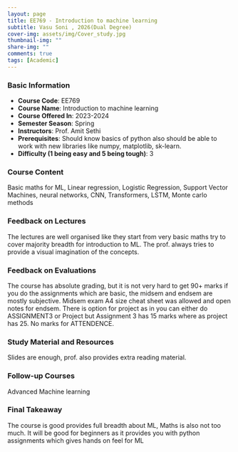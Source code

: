 ```yaml
---
layout: page
title: EE769 - Introduction to machine learning
subtitle: Vasu Soni , 2026(Dual Degree)
cover-img: assets/img/Cover_study.jpg
thumbnail-img: ""
share-img: ""
comments: true
tags: [Academic]
---
```


### Basic Information

- **Course Code**: EE769
- **Course Name**: Introduction to machine learning
- **Course Offered In**: 2023-2024
- **Semester Season**: Spring
- **Instructors**: Prof. Amit Sethi
- **Prerequisites**: Should know basics of python also should be able to work with new libraries like numpy, matplotlib, sk-learn.
- **Difficulty (1 being easy and 5 being tough)**: 3

### Course Content
Basic maths for ML, Linear regression, Logistic Regression, Support Vector Machines, neural networks, CNN, Transformers, LSTM, Monte carlo methods

### Feedback on Lectures
The lectures are well organised like they start from very basic maths try to cover majority breadth for introduction to ML. The prof. always tries to provide a visual imagination of the concepts.

### Feedback on Evaluations
The course has absolute grading, but it is not very hard to get 90+ marks if you do the assignments which are basic, the midsem and endsem are mostly subjective. Midsem exam A4 size cheat sheet was allowed and open notes for endsem. 
There is option for project as in you can either do ASSIGNMENT3 or Project but Assignment 3 has 15 marks where as project has 25. 
No marks for ATTENDENCE.

### Study Material and Resources
Slides are enough, prof. also provides extra reading material.

### Follow-up Courses
Advanced Machine learning 

### Final Takeaway
The course is good provides full breadth about ML, Maths is also not too much. It will be good for beginners as it provides you with python assignments which gives hands on feel for ML

